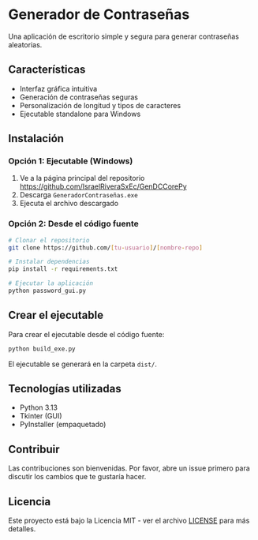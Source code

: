 # Generador de Contraseñas

Una aplicación de escritorio simple y segura para generar contraseñas aleatorias.

## Características

- Interfaz gráfica intuitiva
- Generación de contraseñas seguras
- Personalización de longitud y tipos de caracteres
- Ejecutable standalone para Windows

## Instalación

### Opción 1: Ejecutable (Windows)
1. Ve a la página principal del repositorio https://github.com/IsraelRiveraSxEc/GenDCCorePy
2. Descarga `GeneradorContraseñas.exe`
3. Ejecuta el archivo descargado

### Opción 2: Desde el código fuente
```bash
# Clonar el repositorio
git clone https://github.com/[tu-usuario]/[nombre-repo]

# Instalar dependencias
pip install -r requirements.txt

# Ejecutar la aplicación
python password_gui.py
```

## Crear el ejecutable

Para crear el ejecutable desde el código fuente:

```bash
python build_exe.py
```

El ejecutable se generará en la carpeta `dist/`.

## Tecnologías utilizadas

- Python 3.13
- Tkinter (GUI)
- PyInstaller (empaquetado)

## Contribuir

Las contribuciones son bienvenidas. Por favor, abre un issue primero para discutir los cambios que te gustaría hacer.

## Licencia

Este proyecto está bajo la Licencia MIT - ver el archivo [LICENSE](LICENSE) para más detalles.